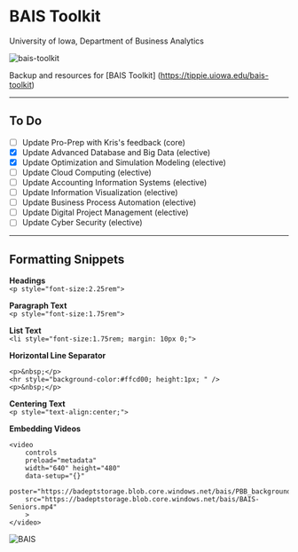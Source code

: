 # BAIS Toolkit
University of Iowa, Department of Business Analytics

![bais-toolkit](https://img.shields.io/badge/LibGuides-BAIS%20Toolkit-%23ffcd00)

Backup and resources for [BAIS Toolkit] (https://tippie.uiowa.edu/bais-toolkit)

---

## To Do

- [ ] Update Pro-Prep with Kris's feedback (core)
- [x] Update Advanced Database and Big Data (elective)
- [x] Update Optimization and Simulation Modeling (elective)
- [ ] Update Cloud Computing (elective)
- [ ] Update Accounting Information Systems (elective)
- [ ] Update Information Visualization (elective)
- [ ] Update Business Process Automation (elective)
- [ ] Update Digital Project Management (elective)
- [ ] Update Cyber Security (elective)

---

## Formatting Snippets

**Headings**  
```<p style="font-size:2.25rem">```

**Paragraph Text**  
```<p style="font-size:1.75rem">```

**List Text**  
```<li style="font-size:1.75rem; margin: 10px 0;">```

**Horizontal Line Separator**
```
<p>&nbsp;</p>
<hr style="background-color:#ffcd00; height:1px; " />
<p>&nbsp;</p>
```

**Centering Text**  
```<p style="text-align:center;">```

**Embedding Videos**  
```
<video 
    controls
    preload="metadata" 
    width="640" height="480"
    data-setup="{}"
    poster="https://badeptstorage.blob.core.windows.net/bais/PBB_backgroundBAISS.jpg"
    src="https://badeptstorage.blob.core.windows.net/bais/BAIS-Seniors.mp4"
    >
</video>
```

![BAIS](bais.jpg)